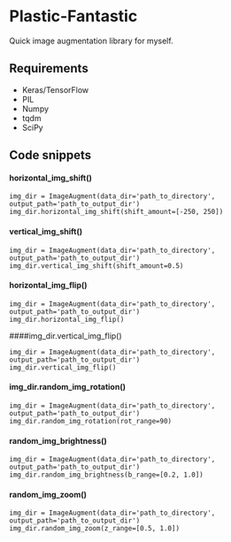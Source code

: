 # Plastic-Fantastic
 Quick image augmentation library for myself.

## Requirements
* Keras/TensorFlow
* PIL
* Numpy
* tqdm
* SciPy

## Code snippets

#### horizontal_img_shift()
```
img_dir = ImageAugment(data_dir='path_to_directory', output_path='path_to_output_dir')
img_dir.horizontal_img_shift(shift_amount=[-250, 250])
```

#### vertical_img_shift()
```
img_dir = ImageAugment(data_dir='path_to_directory', output_path='path_to_output_dir')
img_dir.vertical_img_shift(shift_amount=0.5)
```

#### horizontal_img_flip()
```
img_dir = ImageAugment(data_dir='path_to_directory', output_path='path_to_output_dir')
img_dir.horizontal_img_flip()
```

####img_dir.vertical_img_flip()
```
img_dir = ImageAugment(data_dir='path_to_directory', output_path='path_to_output_dir')
img_dir.vertical_img_flip()
```

#### img_dir.random_img_rotation()
```
img_dir = ImageAugment(data_dir='path_to_directory', output_path='path_to_output_dir')
img_dir.random_img_rotation(rot_range=90)
```

#### random_img_brightness()
```
img_dir = ImageAugment(data_dir='path_to_directory', output_path='path_to_output_dir')
img_dir.random_img_brightness(b_range=[0.2, 1.0])
```

#### random_img_zoom()
```
img_dir = ImageAugment(data_dir='path_to_directory', output_path='path_to_output_dir')
img_dir.random_img_zoom(z_range=[0.5, 1.0])
```